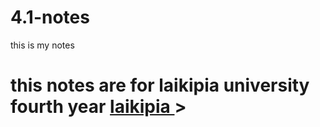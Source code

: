 # 4.1-notes
this is my notes
<h1>this notes are for laikipia university fourth year <a href="https://laikipia university">laikipia </a>></h1>
